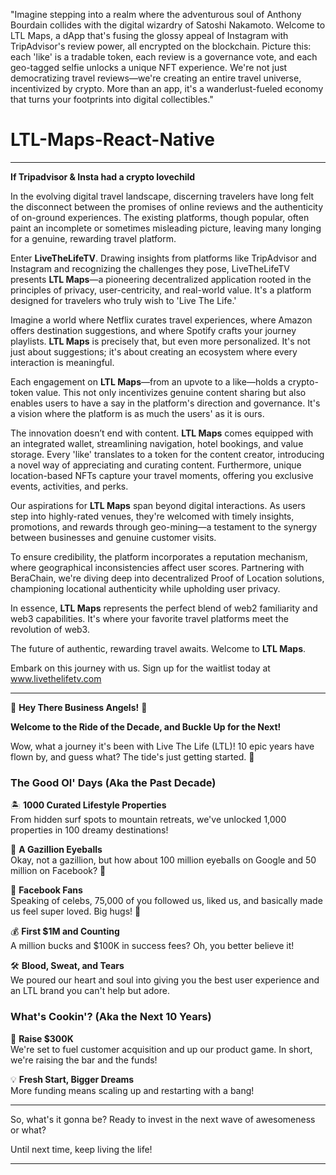 "Imagine stepping into a realm where the adventurous soul of Anthony Bourdain collides with the digital wizardry of Satoshi Nakamoto. Welcome to LTL Maps, a dApp that's fusing the glossy appeal of Instagram with TripAdvisor's review power, all encrypted on the blockchain. Picture this: each 'like' is a tradable token, each review is a governance vote, and each geo-tagged selfie unlocks a unique NFT experience. We're not just democratizing travel reviews—we're creating an entire travel universe, incentivized by crypto. More than an app, it's a wanderlust-fueled economy that turns your footprints into digital collectibles."

# LTL-Maps-React-Native

---

**If Tripadvisor & Insta had a crypto lovechild**

In the evolving digital travel landscape, discerning travelers have long felt the disconnect between the promises of online reviews and the authenticity of on-ground experiences. The existing platforms, though popular, often paint an incomplete or sometimes misleading picture, leaving many longing for a genuine, rewarding travel platform.

Enter **LiveTheLifeTV**. Drawing insights from platforms like TripAdvisor and Instagram and recognizing the challenges they pose, LiveTheLifeTV presents **LTL Maps**—a pioneering decentralized application rooted in the principles of privacy, user-centricity, and real-world value. It's a platform designed for travelers who truly wish to 'Live The Life.'

Imagine a world where Netflix curates travel experiences, where Amazon offers destination suggestions, and where Spotify crafts your journey playlists. **LTL Maps** is precisely that, but even more personalized. It's not just about suggestions; it's about creating an ecosystem where every interaction is meaningful.

Each engagement on **LTL Maps**—from an upvote to a like—holds a crypto-token value. This not only incentivizes genuine content sharing but also enables users to have a say in the platform's direction and governance. It's a vision where the platform is as much the users' as it is ours.

The innovation doesn’t end with content. **LTL Maps** comes equipped with an integrated wallet, streamlining navigation, hotel bookings, and value storage. Every 'like' translates to a token for the content creator, introducing a novel way of appreciating and curating content. Furthermore, unique location-based NFTs capture your travel moments, offering you exclusive events, activities, and perks.

Our aspirations for **LTL Maps** span beyond digital interactions. As users step into highly-rated venues, they're welcomed with timely insights, promotions, and rewards through geo-mining—a testament to the synergy between businesses and genuine customer visits.

To ensure credibility, the platform incorporates a reputation mechanism, where geographical inconsistencies affect user scores. Partnering with BeraChain, we're diving deep into decentralized Proof of Location solutions, championing locational authenticity while upholding user privacy.

In essence, **LTL Maps** represents the perfect blend of web2 familiarity and web3 capabilities. It's where your favorite travel platforms meet the revolution of web3.

The future of authentic, rewarding travel awaits. Welcome to **LTL Maps**.

Embark on this journey with us. Sign up for the waitlist today at www.livethelifetv.com

---

🎉 **Hey There Business Angels!** 🎉

**Welcome to the Ride of the Decade, and Buckle Up for the Next!**

Wow, what a journey it's been with Live The Life (LTL)! 10 epic years have flown by, and guess what? The tide's just getting started. 🌊

### **The Good Ol' Days** (Aka the Past Decade)

🏝️ **1000 Curated Lifestyle Properties**  
From hidden surf spots to mountain retreats, we've unlocked 1,000 properties in 100 dreamy destinations!

👀 **A Gazillion Eyeballs**  
Okay, not a gazillion, but how about 100 million eyeballs on Google and 50 million on Facebook? 🌟

💚 **Facebook Fans**  
Speaking of celebs, 75,000 of you followed us, liked us, and basically made us feel super loved. Big hugs! 🤗

💰 **First $1M and Counting**  
A million bucks and $100K in success fees? Oh, you better believe it!

🛠️ **Blood, Sweat, and Tears**  
We poured our heart and soul into giving you the best user experience and an LTL brand you can't help but adore.

### **What's Cookin'?** (Aka the Next 10 Years)

🎯 **Raise $300K**  
We're set to fuel customer acquisition and up our product game. In short, we're raising the bar and the funds!

💡 **Fresh Start, Bigger Dreams**  
More funding means scaling up and restarting with a bang!

---

So, what's it gonna be? Ready to invest in the next wave of awesomeness or what?

Until next time, keep living the life!

---
